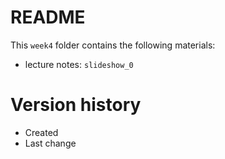 README
======

This ```week4``` folder contains the following materials:

+ lecture notes:
  ```slideshow_0```
  

Version history
===============

+ Created 
+ Last change